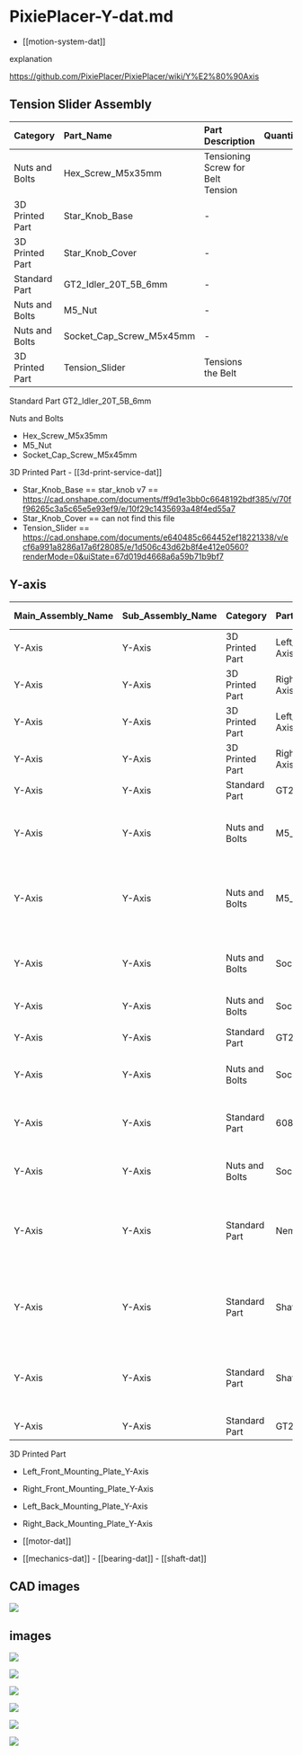 
# PixiePlacer-Y-dat.md


- [[motion-system-dat]]


explanation 

https://github.com/PixiePlacer/PixiePlacer/wiki/Y%E2%80%90Axis

## Tension Slider Assembly 

| Category        | Part_Name                | Part Description                  | Quantity |
| :-------------- | :----------------------- | :-------------------------------- | -------: |
| Nuts and Bolts  | Hex_Screw_M5x35mm        | Tensioning Screw for Belt Tension |        3 |
| 3D Printed Part | Star_Knob_Base           | -                                 |        3 |
| 3D Printed Part | Star_Knob_Cover          | -                                 |        3 |
| Standard Part   | GT2_Idler_20T_5B_6mm     | -                                 |        3 |
| Nuts and Bolts  | M5_Nut                   | -                                 |        6 |
| Nuts and Bolts  | Socket_Cap_Screw_M5x45mm | -                                 |        3 |
| 3D Printed Part | Tension_Slider           | Tensions the Belt                 |        3 |



Standard Part
GT2_Idler_20T_5B_6mm 


Nuts and Bolts
- Hex_Screw_M5x35mm 
- M5_Nut 
- Socket_Cap_Screw_M5x45mm



3D Printed Part - [[3d-print-service-dat]]
- Star_Knob_Base == star_knob v7 == https://cad.onshape.com/documents/ff9d1e3bb0c6648192bdf385/v/70ff96265c3a5c65e5e93ef9/e/10f29c1435693a48f4ed55a7
- Star_Knob_Cover == can not find this file 
- Tension_Slider == https://cad.onshape.com/documents/e640485c664452ef18221338/v/ecf6a991a8286a17a6f28085/e/1d506c43d62b8f4e412e0560?renderMode=0&uiState=67d019d4668a6a59b71b9bf7



## Y-axis 


| Main_Assembly_Name | Sub_Assembly_Name | Category        | Part_Name                         | Part Description                                              | Dimensions | Quantity |
| :----------------- | :---------------- | :-------------- | :-------------------------------- | :------------------------------------------------------------ | :--------- | -------: |
| Y-Axis             | Y-Axis            | 3D Printed Part | Left_Front_Mounting_Plate_Y-Axis  | -                                                             | -          |        1 |
| Y-Axis             | Y-Axis            | 3D Printed Part | Right_Front_Mounting_Plate_Y-Axis | -                                                             | -          |        1 |
| Y-Axis             | Y-Axis            | 3D Printed Part | Left_Back_Mounting_Plate_Y-Axis   | -                                                             | -          |        1 |
| Y-Axis             | Y-Axis            | 3D Printed Part | Right_Back_Mounting_Plate_Y-Axis  | -                                                             | -          |        1 |
| Y-Axis             | Y-Axis            | Standard Part   | GT2_Idler_20T_5B_6mm              | -                                                             | -          |        4 |
| Y-Axis             | Y-Axis            | Nuts and Bolts  | M5_T_Nut                          | Mounting Mounting Plates to Alu Extrusions                    | -          |       30 |
| Y-Axis             | Y-Axis            | Nuts and Bolts  | M5_Nut                            | Motor Mounting Nuts and Idler Mounting Nuts                   | -          |        6 |
| Y-Axis             | Y-Axis            | Nuts and Bolts  | Socket_Cap_Screw_M5x12mm          | Mounting Mounting Plates to Alu Extrusions                    | -          |       30 |
| Y-Axis             | Y-Axis            | Nuts and Bolts  | Socket_Cap_Screw_M5x40mm          | Holding the Idle in place                                     | -          |        2 |
| Y-Axis             | Y-Axis            | Standard Part   | GT2_Timing_Pulley_20T_8B_6mm      | Driving Pulley for Belt                                       | -          |        2 |
| Y-Axis             | Y-Axis            | Nuts and Bolts  | Socket_Cap_Screw_M5x16mm          | Motor Mounting Screws                                         | -          |        4 |
| Y-Axis             | Y-Axis            | Standard Part   | 608_Bearing                       | Bearing to keep the Shaft align on the left back side         | -          |        1 |
| Y-Axis             | Y-Axis            | Nuts and Bolts  | Socket_Cap_Screw_M3x6mm           | Mount Bearing Screws                                          | -          |        3 |
| Y-Axis             | Y-Axis            | Standard Part   | Nema23_Motor                      | Dual Shaft Motor Nema 23;  84mm; 2,4Nm; 8mm Dual Shaft        | -          |        1 |
| Y-Axis             | Y-Axis            | Standard Part   | Shaft_8mm                         | 8mm Shaft for transfering the Motor rotation to the left side | 630mm      |        1 |
| Y-Axis             | Y-Axis            | Standard Part   | Shaft_Coupler_8mm                 | Couples the Motor Shaft to the long shaft to the left side    | -          |        1 |
| Y-Axis             | Y-Axis            | Standard Part   | GT2_Belt_6mm                      | Y-Axis Belt                                                   | 1355mm     |        2 |

3D Printed Part

- Left_Front_Mounting_Plate_Y-Axis 
- Right_Front_Mounting_Plate_Y-Axis
- Left_Back_Mounting_Plate_Y-Axis  
- Right_Back_Mounting_Plate_Y-Axis 

- [[motor-dat]]

- [[mechanics-dat]] - [[bearing-dat]] - [[shaft-dat]]


## CAD images 

![](2025-03-11-19-18-19.png)



## images 

![](1.png)

![](2.png)

![](3.jpeg)

![](4.jpeg)

![](5.jpeg)

![](6.jpeg)

